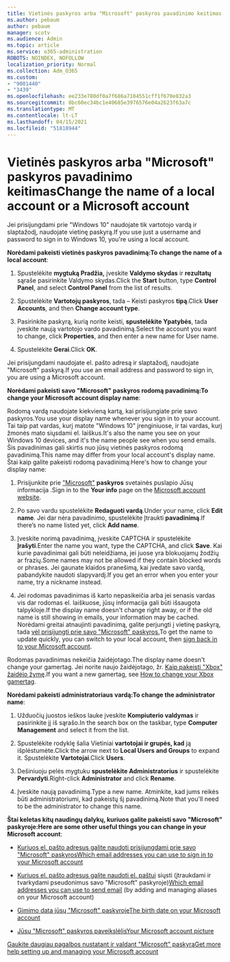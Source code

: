 ```yaml
---
title: Vietinės paskyros arba "Microsoft" paskyros pavadinimo keitimas
ms.author: pebaum
author: pebaum
manager: scotv
ms.audience: Admin
ms.topic: article
ms.service: o365-administration
ROBOTS: NOINDEX, NOFOLLOW
localization_priority: Normal
ms.collection: Adm_O365
ms.custom:
- "9001440"
- "3439"
ms.openlocfilehash: ee233e780df0a7f686a7104551cff1f670e832a3
ms.sourcegitcommit: 8bc60ec34bc1e40685e3976576e04a2623f63a7c
ms.translationtype: MT
ms.contentlocale: lt-LT
ms.lasthandoff: 04/15/2021
ms.locfileid: "51818944"
---
```

# <a name="change-the-name-of-a-local-account-or-a-microsoft-account"></a><span data-ttu-id="1a916-102">Vietinės paskyros arba "Microsoft" paskyros pavadinimo keitimas</span><span class="sxs-lookup"><span data-stu-id="1a916-102">Change the name of a local account or a Microsoft account</span></span>

<span data-ttu-id="1a916-103">Jei prisijungdami prie "Windows 10" naudojate tik vartotojo vardą ir slaptažodį, naudojate vietinę paskyrą.</span><span class="sxs-lookup"><span data-stu-id="1a916-103">If you use just a username and password to sign in to Windows 10, you're using a local account.</span></span> 

<span data-ttu-id="1a916-104">**Norėdami pakeisti vietinės paskyros pavadinimą:**</span><span class="sxs-lookup"><span data-stu-id="1a916-104">**To change the name of a local account**:</span></span>

1. <span data-ttu-id="1a916-105">Spustelėkite **mygtuką Pradžia,** įveskite **Valdymo skydas** ir **rezultatų** sąraše pasirinkite Valdymo skydas.</span><span class="sxs-lookup"><span data-stu-id="1a916-105">Click the **Start** button, type **Control Panel**, and select **Control Panel** from the list of results.</span></span>

2. <span data-ttu-id="1a916-106">Spustelėkite **Vartotojų paskyros**, tada – Keisti paskyros **tipą**.</span><span class="sxs-lookup"><span data-stu-id="1a916-106">Click **User Accounts**, and then **Change account type**.</span></span>

3. <span data-ttu-id="1a916-107">Pasirinkite paskyrą, kurią norite keisti, **spustelėkite Ypatybės**, tada įveskite naują vartotojo vardo pavadinimą.</span><span class="sxs-lookup"><span data-stu-id="1a916-107">Select the account you want to change, click **Properties**, and then enter a new name for User name.</span></span>

4. <span data-ttu-id="1a916-108">Spustelėkite **Gerai**.</span><span class="sxs-lookup"><span data-stu-id="1a916-108">Click **OK**.</span></span>

<span data-ttu-id="1a916-109">Jei prisijungdami naudojate el. pašto adresą ir slaptažodį, naudojate "Microsoft" paskyrą.</span><span class="sxs-lookup"><span data-stu-id="1a916-109">If you use an email address and password to sign in, you are using a Microsoft account.</span></span>

<span data-ttu-id="1a916-110">**Norėdami pakeisti savo "Microsoft" paskyros rodomą pavadinimą:**</span><span class="sxs-lookup"><span data-stu-id="1a916-110">**To change your Microsoft account display name**:</span></span>

<span data-ttu-id="1a916-111">Rodomą vardą naudojate kiekvieną kartą, kai prisijungiate prie savo paskyros.</span><span class="sxs-lookup"><span data-stu-id="1a916-111">You use your display name whenever you sign in to your account.</span></span> <span data-ttu-id="1a916-112">Tai taip pat vardas, kurį matote "Windows 10" įrenginiuose, ir tai vardas, kurį žmonės mato siųsdami el. laiškus.</span><span class="sxs-lookup"><span data-stu-id="1a916-112">It's also the name you see on your Windows 10 devices, and it's the name people see when you send emails.</span></span> <span data-ttu-id="1a916-113">Šis pavadinimas gali skirtis nuo jūsų vietinės paskyros rodomą pavadinimą.</span><span class="sxs-lookup"><span data-stu-id="1a916-113">This name may differ from your local account's display name.</span></span> <span data-ttu-id="1a916-114">Štai kaip galite pakeisti rodomą pavadinimą:</span><span class="sxs-lookup"><span data-stu-id="1a916-114">Here's how to change your display name:</span></span>

1. <span data-ttu-id="1a916-115">Prisijunkite prie ["Microsoft"](https://account.microsoft.com/) **paskyros** svetainės puslapio Jūsų informacija .</span><span class="sxs-lookup"><span data-stu-id="1a916-115">Sign in to the **Your info** page on the [Microsoft account website](https://account.microsoft.com/).</span></span>

2. <span data-ttu-id="1a916-116">Po savo vardu spustelėkite **Redaguoti vardą**.</span><span class="sxs-lookup"><span data-stu-id="1a916-116">Under your name, click **Edit name**.</span></span> <span data-ttu-id="1a916-117">Jei dar nėra pavadinimo, spustelėkite Įtraukti **pavadinimą**.</span><span class="sxs-lookup"><span data-stu-id="1a916-117">If there’s no name listed yet, click **Add name**.</span></span> 

3. <span data-ttu-id="1a916-118">Įveskite norimą pavadinimą, įveskite CAPTCHA ir spustelėkite **Įrašyti**.</span><span class="sxs-lookup"><span data-stu-id="1a916-118">Enter the name you want, type the CAPTCHA, and click **Save**.</span></span> <span data-ttu-id="1a916-119">Kai kurie pavadinimai gali būti neleidžiama, jei juose yra blokuojamų žodžių ar frazių.</span><span class="sxs-lookup"><span data-stu-id="1a916-119">Some names may not be allowed if they contain blocked words or phrases.</span></span> <span data-ttu-id="1a916-120">Jei gaunate klaidos pranešimą, kai įvedate savo vardą, pabandykite naudoti slapyvardį.</span><span class="sxs-lookup"><span data-stu-id="1a916-120">If you get an error when you enter your name, try a nickname instead.</span></span>

4. <span data-ttu-id="1a916-121">Jei rodomas pavadinimas iš karto nepasikeičia arba jei senasis vardas vis dar rodomas el. laiškuose, jūsų informacija gali būti išsaugota talpykloje.</span><span class="sxs-lookup"><span data-stu-id="1a916-121">If the display name doesn't change right away, or if the old name is still showing in emails, your information may be cached.</span></span> <span data-ttu-id="1a916-122">Norėdami greitai atnaujinti pavadinimą, galite perjungti į vietinę paskyrą, tada [vėl prisijungti prie savo "Microsoft" paskyros.](https://account.microsoft.com/)</span><span class="sxs-lookup"><span data-stu-id="1a916-122">To get the name to update quickly, you can switch to your local account, then [sign back in to your Microsoft account](https://account.microsoft.com/).</span></span>

<span data-ttu-id="1a916-123">Rodomas pavadinimas nekeičia žaidėjotago.</span><span class="sxs-lookup"><span data-stu-id="1a916-123">The display name doesn't change your gamertag.</span></span> <span data-ttu-id="1a916-124">Jei norite naujo žaidėjotago, žr. [Kaip pakeisti "Xbox" žaidėjo žymę](https://support.xbox.com/id-ID/account-management/change-xbox-live-gamertag).</span><span class="sxs-lookup"><span data-stu-id="1a916-124">If you want a new gamertag, see [How to change your Xbox gamertag](https://support.xbox.com/id-ID/account-management/change-xbox-live-gamertag).</span></span>

<span data-ttu-id="1a916-125">**Norėdami pakeisti administratoriaus vardą:**</span><span class="sxs-lookup"><span data-stu-id="1a916-125">**To change the administrator name**:</span></span>

1. <span data-ttu-id="1a916-126">Užduočių juostos ieškos lauke įveskite **Kompiuterio valdymas** ir pasirinkite jį iš sąrašo.</span><span class="sxs-lookup"><span data-stu-id="1a916-126">In the search box on the taskbar, type **Computer Management** and select it from the list.</span></span>

2. <span data-ttu-id="1a916-127">Spustelėkite rodyklę šalia Vietiniai **vartotojai ir grupės, kad** ją išplėstumėte.</span><span class="sxs-lookup"><span data-stu-id="1a916-127">Click the arrow next to **Local Users and Groups** to expand it.</span></span> <span data-ttu-id="1a916-128">Spustelėkite **Vartotojai**.</span><span class="sxs-lookup"><span data-stu-id="1a916-128">Click **Users**.</span></span>

3. <span data-ttu-id="1a916-129">Dešiniuoju pelės mygtuku **spustelėkite Administratorius** ir spustelėkite **Pervardyti**.</span><span class="sxs-lookup"><span data-stu-id="1a916-129">Right-click **Administrator** and click **Rename**.</span></span>

4. <span data-ttu-id="1a916-130">Įveskite naują pavadinimą.</span><span class="sxs-lookup"><span data-stu-id="1a916-130">Type a new name.</span></span> <span data-ttu-id="1a916-131">Atminkite, kad jums reikės būti administratoriumi, kad pakeistų šį pavadinimą.</span><span class="sxs-lookup"><span data-stu-id="1a916-131">Note that you'll need to be the administrator to change this name.</span></span>

<span data-ttu-id="1a916-132">**Štai keletas kitų naudingų dalykų, kuriuos galite pakeisti savo "Microsoft" paskyroje:**</span><span class="sxs-lookup"><span data-stu-id="1a916-132">**Here are some other useful things you can change in your Microsoft account**:</span></span>

- [<span data-ttu-id="1a916-133">Kuriuos el. pašto adresus galite naudoti prisijungdami prie savo "Microsoft" paskyros</span><span class="sxs-lookup"><span data-stu-id="1a916-133">Which email addresses you can use to sign in to your Microsoft account</span></span>](https://support.microsoft.com/help/4026162)

- <span data-ttu-id="1a916-134">[Kuriuos el. pašto adresus galite naudoti el. paštui](https://support.microsoft.com/help/12407) siųsti (įtraukdami ir tvarkydami pseudonimus savo "Microsoft" paskyroje)</span><span class="sxs-lookup"><span data-stu-id="1a916-134">[Which email addresses you can use to send email](https://support.microsoft.com/help/12407) (by adding and managing aliases on your Microsoft account)</span></span>

- [<span data-ttu-id="1a916-135">Gimimo data jūsų "Microsoft" paskyroje</span><span class="sxs-lookup"><span data-stu-id="1a916-135">The birth date on your Microsoft account</span></span>](https://support.microsoft.com/help/12411)

- [<span data-ttu-id="1a916-136">Jūsų "Microsoft" paskyros paveikslėlis</span><span class="sxs-lookup"><span data-stu-id="1a916-136">Your Microsoft account picture</span></span>](https://support.microsoft.com/help/4026790)

[<span data-ttu-id="1a916-137">Gaukite daugiau pagalbos nustatant ir valdant "Microsoft" paskyrą</span><span class="sxs-lookup"><span data-stu-id="1a916-137">Get more help setting up and managing your Microsoft account</span></span>](https://support.microsoft.com/hub/4294457/microsoft-account-help#manage-account)
